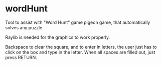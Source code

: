 # wordHunt
Tool to assist with "Word Hunt" game pigeon game, that automatically solves any puzzle.

Raylib is needed for the graphics to work properly.

Backspace to clear the square, and to enter in letters, the user just has to click on the box and type in the letter. When all spaces are filled out,
just press RETURN.
